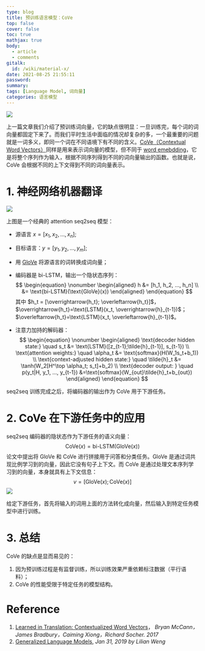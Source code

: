 ```yaml
---
type: blog
title: 预训练语言模型：CoVe
top: false
cover: false
toc: true
mathjax: true
body:
  - article
  - comments
gitalk:
  id: /wiki/material-x/
date: 2021-08-25 21:55:11
password:
summary:
tags: [Language Model, 词向量]
categories: 语言模型
---
```


![](https://aylien.com/images/uploads/general/tumblr_inline_o8tinsmw081u37g00_540.png)

上一篇文章我们介绍了预训练词向量，它的缺点很明显：一旦训练完，每个词的词向量都固定下来了。而我们平时生活中面临的情况却复杂的多，一个最重要的问题就是一词多义，即同一个词在不同语境下有不同的含义。[CoVe（Contextual Word Vectors）](https://arxiv.org/pdf/1708.00107.pdf)同样是用来表示词向量的模型，但不同于 [word emebdding](https://rogerspy.github.io/2021/08/11/ptm-word-embedding/)，它是将整个序列作为输入，根据不同序列得到不同的词向量输出的函数。也就是说，CoVe 会根据不同的上下文得到不同的词向量表示。

<!--more-->

#  1. 神经网络机器翻译

![](https://cdn.jsdelivr.net/gh/rogerspy/blog-imgs/blog-imgs/nmt-recap.png)

上图是一个经典的 attention seq2seq 模型：

- 源语言 $x = [x_1, x_2, ..., x_n]$;

- 目标语言：$y = [y_1, y_2, ..., y_m]$;

- 用 [GloVe](https://rogerspy.github.io/2021/08/11/ptm-word-embedding/) 将源语言的词转换成词向量；

- 编码器是 bi-LSTM，输出一个隐状态序列：
  $$
  \begin{equation} \nonumber
  \begin{aligned}
  h &= [h_1, h_2, ..., h_n] \\
    &= \text{bi-LSTM}(\text{GloVe}(x))
  \end{aligned}
  \end{equation}
  $$
  其中 $h_t = [\overrightarrow{h_t}; \overleftarrow{h_t}]$，$\overrightarrow{h_t}=\text{LSTM}(x_t, \overrightarrow{h}_{t-1})$；$\overleftarrow{h_t}=\text{LSTM}(x_t, \overleftarrow{h}_{t-1})$。

- 注意力加持的解码器：
  $$
  \begin{equation} \nonumber
  \begin{aligned}
  \text{decoder hidden state:} \quad s_t &= \text{LSTM}([z_{t-1};\tilde{h}_{t-1}], s_{t-1}) \\
  \text{attention weights:} \quad \alpha_t &= \text{softmax}(H(W_1s_t+b_1)) \\
  \text{context-adjusted hidden state:} \quad \tilde{h}_t &= \tanh(W_2[H^\top \alpha_t; s_t]+b_2) \\
  \text{decoder output: } \quad p(y_t|H, y_1, ..., y_{t-1}) &=\text{softmax}(W_{out}\tilde{h}_t+b_{out})
  \end{aligned} 
  \end{equation}
  $$

seq2seq 训练完成之后，将编码器的输出作为 CoVe 用于下游任务。

# 2. CoVe 在下游任务中的应用

seq2seq 编码器的隐状态作为下游任务的语义向量：
$$
\text{CoVe}(x) = \text{bi-LSTM}(\text{GloVe}(x))
$$
论文中提出将 GloVe 和 CoVe 进行拼接用于问答和分类任务。GloVe 是通过词共现比例学习到的向量，因此它没有句子上下文。而 CoVe 是通过处理文本序列学习到的向量，本身就具有上下文信息：
$$
v = [\text{GloVe}(x);\text{CoVe}(x)]
$$
![](https://cdn.jsdelivr.net/gh/rogerspy/blog-imgs/blog-imgs/20220117101548.png)

给定下游任务，首先将输入的词用上面的方法转化成向量，然后输入到特定任务模型中进行训练。

# 3. 总结

CoVe 的缺点是显而易见的：

1. 因为预训练过程是有监督训练，所以训练效果严重依赖标注数据（平行语料）；
2. CoVe 的性能受限于特定任务的模型结构。

# Reference

1. [Learned in Translation: Contextualized Word Vectors](https://arxiv.org/pdf/1708.00107.pdf)， *Bryan McCann，James Bradbury，Caiming Xiong，Richard Socher. 2017*
2. [Generalized Language Models](https://lilianweng.github.io/lil-log/2019/01/31/generalized-language-models.html), *Jan 31, 2019 by Lilian Weng*
